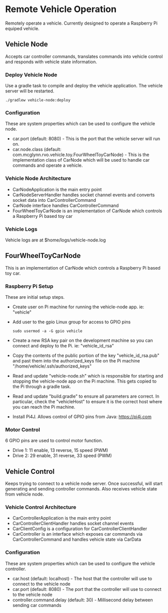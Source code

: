 # Remote Vehicle Operation
Remotely operate a vehicle. Currently designed to operate a Raspberry Pi equiped vehicle.

## Vehicle Node
Accepts car controller commands, translates commands into vehicle control and responds with vehicle state information.

### Deploy Vehicle Node
Use a gradle task to compile and deploy the vehicle application. The vehicle server will be restarted.

    ./gradlew vehicle-node:deploy

### Configuration
These are system properties which can be used to configure the vehicle node.

* car.port (default: 8080) - This is the port that the vehicle server will run on.
* car.node.class (default: com.mcglynn.rvo.vehicle.toy.FourWheelToyCarNode) - This is the implementation class of CarNode which will be used to handle car commands and operate a vehicle.

### Vehicle Node Architecture

* CarNodeApplication is the main entry point
* CarNodeServerHandler handles socket channel events and converts socket data into CarControllerCommand
* CarNode interface handles CarControllerCommand
* FourWheelToyCarNode is an implementation of CarNode which controls a Raspberry Pi based toy car

### Vehicle Logs
Vehicle logs are at $home/logs/vehicle-node.log


## FourWheelToyCarNode
This is an implementation of CarNode which controls a Raspberry Pi based toy car.

### Raspberry Pi Setup
These are initial setup steps.

* Create user on Pi machine for running the vehicle-node app. ie: "vehicle"
* Add user to the gpio Linux group for access to GPIO pins

      sudo usermod -a -G gpio vehicle
    
* Create a new RSA key pair on the development machine so you can connect and deploy to the Pi. ie: "vehicle_id_rsa"
* Copy the contents of the public portion of the key "vehicle_id_rsa.pub" and past them into the authorized_keys file on the Pi machine "/home/vehicle/.ssh/authorized_keys"
* Read and update "vehicle-node.sh" which is responsible for starting and stopping the vehicle-node app on the Pi machine. This gets copied to the Pi through a gradle task.
* Read and update "build.gradle" to ensure all parameters are correct. In particular, check the "vehicleHost" to ensure it is the correct host where you can reach the Pi machine.
* Install Pi4J. Allows control of GPIO pins from Java: https://pi4j.com

### Motor Control
6 GPIO pins are used to control motor function.

* Drive 1: 11 enable, 13 reverse, 15 speed (PWM)
* Drive 2: 29 enable, 31 reverse, 33 speed (PWM)


## Vehicle Control
Keeps trying to connect to a vehicle node server. Once successful, will start generating and sending controller commands. Also receives vehicle state from vehicle node.

### Vehicle Control Architecture

* CarControllerApplication is the main entry point
* CarControllerClientHandler handles socket channel events
* CarClientConfig is a configuration for CarControllerClientHandler
* CarController is an interface which exposes car commands via CarControllerCommand and handles vehicle state via CarData

### Configuration
These are system properties which can be used to configure the vehicle controller.

* car.host (default: localhost) - The host that the controller will use to connect to the vehicle node
* car.port (default: 8080) - The port that the controller will use to connect to the vehicle node
* controller.command.delay (default: 30) - Millisecond delay between sending car commands
